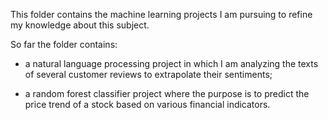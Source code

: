 This folder contains the machine learning projects I am pursuing to refine my knowledge about this subject. 

So far the folder contains:

- a natural language processing project in which I am analyzing the texts of several customer reviews to extrapolate their sentiments;

- a random forest classifier project where the purpose is to predict the price trend of a stock based on various financial indicators.
